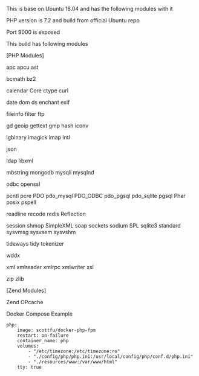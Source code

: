 This is base on Ubuntu 18.04 and has the following modules with it

PHP version is 7.2 and build from official Ubuntu repo

Port 9000 is exposed

This build has following modules

[PHP Modules]

apc  apcu  ast

bcmath bz2

calendar Core ctype curl

date dom ds enchant exif

fileinfo filter ftp

gd geoip gettext gmp hash iconv

igbinary imagick imap intl 

json

ldap libxml

mbstring mongodb mysqli mysqlnd

odbc openssl

pcntl pcre PDO pdo_mysql PDO_ODBC pdo_pgsql pdo_sqlite pgsql Phar posix pspell

readline recode redis Reflection

session shmop SimpleXML soap sockets sodium SPL sqlite3 standard sysvmsg sysvsem sysvshm

tideways tidy tokenizer

wddx

xml xmlreader xmlrpc xmlwriter xsl

zip zlib

[Zend Modules]

Zend OPcache


Docker Compose Example

    php:     
        image: scottfu/docker-php-fpm
        restart: on-failure
        container_name: php
        volumes:
            - "/etc/timezone:/etc/timezone:ro"
            - "./config/php/php.ini:/usr/local/config/php/conf.d/php.ini"
            - "./resources/www:/var/www/html"
        tty: true
